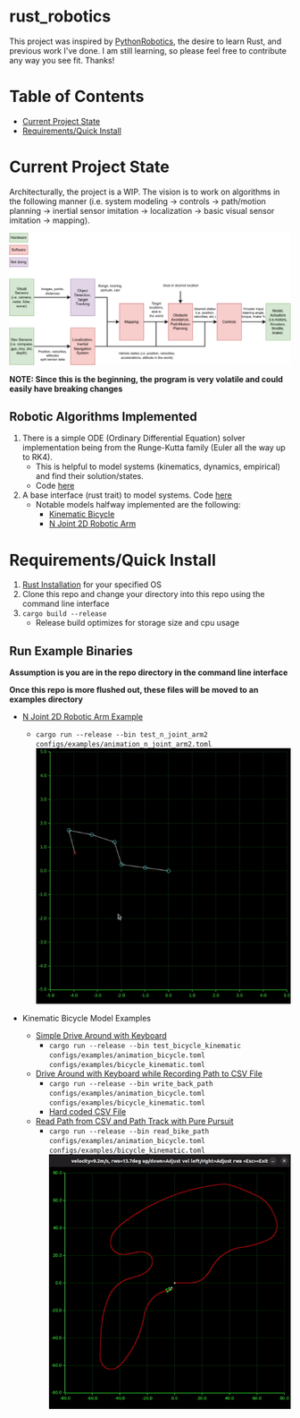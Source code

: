 # rust_robotics
This project was inspired by [PythonRobotics](https://github.com/AtsushiSakai/PythonRobotics), the desire to learn Rust, and previous work I've done. I am still learning, so please feel free to contribute any way you see fit. Thanks!

# Table of Contents 
* [Current Project State](#current-project-state)
* [Requirements/Quick Install](#requirementsquick-install)


# Current Project State
Architecturally, the project is a WIP. The vision is to work on algorithms in the following manner (i.e. system modeling -> controls -> path/motion planning -> inertial sensor imitation -> localization -> basic visual sensor imitation -> mapping).

![Basic Robotics Pipeline](https://github.com/shassen14/rust_robotics_media/blob/main/general/basic_robotics_pipeline.drawio.png)

**NOTE: Since this is the beginning, the program is very volatile and could easily have breaking changes**

## Robotic Algorithms Implemented
1. There is a simple ODE (Ordinary Differential Equation) solver implementation being from the Runge-Kutta family (Euler all the way up to RK4).
    * This is helpful to model systems (kinematics, dynamics, empirical) and find their solution/states. 
    * Code [here](/src/num_methods/runge_kutta.rs)
2. A base interface (rust trait) to model systems. Code [here](/src/models/base.rs)
    * Notable models halfway implemented are the following:
        * [Kinematic Bicycle](/src/models/ground_vehicles/bicycle_kinematic.rs)
        * [N Joint 2D Robotic Arm](/src/models/humanoid/n_joint_arm2.rs)

# Requirements/Quick Install
1. [Rust Installation](https://www.rust-lang.org/tools/install) for your specified OS
2. Clone this repo and change your directory into this repo using the command line interface
3. `cargo build --release`
    * Release build optimizes for storage size and cpu usage

## Run Example Binaries
**Assumption is you are in the repo directory in the command line interface**

**Once this repo is more flushed out, these files will be moved to an examples directory**

* [N Joint 2D Robotic Arm Example](/src/bin/test_n_joint_arm2.rs)
    * `cargo run --release --bin test_n_joint_arm2 configs/examples/animation_n_joint_arm2.toml`
![N Joint Robotic Arm Simulation](https://github.com/shassen14/rust_robotics_media/blob/main/models/n_joint_robotic_arm_2d.gif)

* Kinematic Bicycle Model Examples
    * [Simple Drive Around with Keyboard](/src/bin/test_bicycle_kinematic.rs) 
        * `cargo run --release --bin test_bicycle_kinematic configs/examples/animation_bicycle.toml configs/examples/bicycle_kinematic.toml`
    * [Drive Around with Keyboard while Recording Path to CSV File](/src/bin/write_bike_path.rs)
        * `cargo run --release --bin write_back_path configs/examples/animation_bicycle.toml configs/examples/bicycle_kinematic.toml`
        * [Hard coded CSV File](/logs/examples/example_path.csv)
    * [Read Path from CSV and Path Track with Pure Pursuit](/src/bin/read_bike_path.rs) 
        * `cargo run --release --bin read_bike_path configs/examples/animation_bicycle.toml configs/examples/bicycle_kinematic.toml`
![Pure Pursuit on a Predetermined Path using Kinematic Bicycle Model](https://github.com/shassen14/rust_robotics_media/blob/main/models/bicycle_kinematic_pure_pursuit.gif)
    





